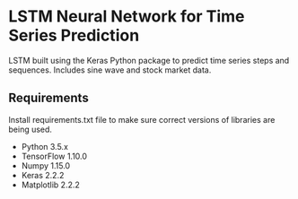 # LSTM Neural Network for Time Series Prediction

LSTM built using the Keras Python package to predict time series steps and sequences. Includes sine wave and stock market data.

## Requirements

Install requirements.txt file to make sure correct versions of libraries are being used.

* Python 3.5.x
* TensorFlow 1.10.0
* Numpy 1.15.0
* Keras 2.2.2
* Matplotlib 2.2.2

